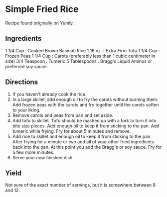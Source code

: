 # Simple Fried Rice

Recipe found originally on Yumly.

## Ingredients

1 1/4 Cup	: Cooked Brown Basmati Rice
1 16 oz.	: Extra Firm Tofu
1 1/4 Cup	: Frozen Peas
1 1/4 Cup	: Carots (preferably less than 1 cubic centimeter in size)
3/4 Teaspoon	: Tumeric
5 Tablespoons	: Bragg's Liquid Aminos or preferred soy sauce.

## Directions

1. If you haven't already cook the rice.
2. In a large skillet, add enough oil to fry the carots without burning them.
   Add frozen peas with the carots and fry together until the carots soften
   to your liking.
3. Remove carots and peas from pan and set aside.
4. Add tofu to skillet. Tofu should be mashed up with a fork to turn it into
   bite size pieces. Add enough oil to keep it from sticking to the pan. Add
   tumeric while frying. Fry for about 5 minutes and remove.
5. Add rice to skillet and enough oil to keep it from sticking to the pan.
   After frying for a minute or two add all of your other fried ingredients
   back into the pan. At this point you add the Bragg's or soy sauce. Fry
   for a few more minutes.
6. Serve your now finished dish.

## Yield

Not sure of the exact number of servings, but it is somewhere between 8 and 12.
